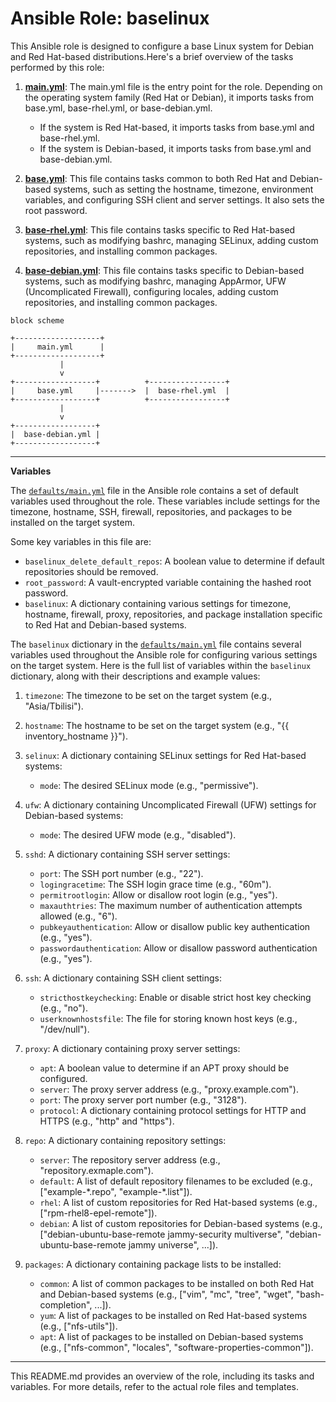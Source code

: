 # Ansible Role: baselinux

This Ansible role is designed to configure a base Linux system for Debian and Red Hat-based distributions.Here's a brief overview of the tasks performed by this role:

1. [**main.yml**](tasks/main.yml): The main.yml file is the entry point for the role. Depending on the operating system family (Red Hat or Debian), it imports tasks from base.yml, base-rhel.yml, or base-debian.yml.
    - If the system is Red Hat-based, it imports tasks from base.yml and base-rhel.yml.
    - If the system is Debian-based, it imports tasks from base.yml and base-debian.yml.

2. [**base.yml**](tasks/base.yml): This file contains tasks common to both Red Hat and Debian-based systems, such as setting the hostname, timezone, environment variables, and configuring SSH client and server settings. It also sets the root password.

3. [**base-rhel.yml**](tasks/base-rhel.yml): This file contains tasks specific to Red Hat-based systems, such as modifying bashrc, managing SELinux, adding custom repositories, and installing common packages.

4. [**base-debian.yml**](tasks/base-debian.yml):  This file contains tasks specific to Debian-based systems, such as modifying bashrc, managing AppArmor, UFW (Uncomplicated Firewall), configuring locales, adding custom repositories, and installing common packages.

`block scheme`

```
+-------------------+
|     main.yml      |
+-------------------+
           |
           v
+------------------+          +-----------------+
|     base.yml     |------->  |  base-rhel.yml  |
+------------------+          +-----------------+
           |
           v
+------------------+
|  base-debian.yml |
+------------------+
```

---
**Variables**

The [`defaults/main.yml`](defaults/main.yml) file in the Ansible role contains a set of default variables used throughout the role. These variables include settings for the timezone, hostname, SSH, firewall, repositories, and packages to be installed on the target system.

Some key variables in this file are:

- `baselinux_delete_default_repos`: A boolean value to determine if default repositories should be removed.
- `root_password`: A vault-encrypted variable containing the hashed root password.
- `baselinux`: A dictionary containing various settings for timezone, hostname, firewall, proxy, repositories, and package installation specific to Red Hat and Debian-based systems.

The `baselinux` dictionary in the [`defaults/main.yml`](defaults/main.yml) file contains several variables used throughout the Ansible role for configuring various settings on the target system. Here is the full list of variables within the `baselinux` dictionary, along with their descriptions and example values:

1. `timezone`: The timezone to be set on the target system (e.g., "Asia/Tbilisi").

2. `hostname`: The hostname to be set on the target system (e.g., "{{ inventory_hostname }}").

3. `selinux`: A dictionary containing SELinux settings for Red Hat-based systems:
   - `mode`: The desired SELinux mode (e.g., "permissive").

4. `ufw`: A dictionary containing Uncomplicated Firewall (UFW) settings for Debian-based systems:
   - `mode`: The desired UFW mode (e.g., "disabled").

5. `sshd`: A dictionary containing SSH server settings:
   - `port`: The SSH port number (e.g., "22").
   - `logingracetime`: The SSH login grace time (e.g., "60m").
   - `permitrootlogin`: Allow or disallow root login (e.g., "yes").
   - `maxauthtries`: The maximum number of authentication attempts allowed (e.g., "6").
   - `pubkeyauthentication`: Allow or disallow public key authentication (e.g., "yes").
   - `passwordauthentication`: Allow or disallow password authentication (e.g., "yes").

6. `ssh`: A dictionary containing SSH client settings:
   - `stricthostkeychecking`: Enable or disable strict host key checking (e.g., "no").
   - `userknownhostsfile`: The file for storing known host keys (e.g., "/dev/null").

7. `proxy`: A dictionary containing proxy server settings:
   - `apt`:  A boolean value to determine if an APT proxy should be configured.
   - `server`: The proxy server address (e.g., "proxy.example.com").
   - `port`: The proxy server port number (e.g., "3128").
   - `protocol`: A dictionary containing protocol settings for HTTP and HTTPS (e.g., "http" and "https").

8. `repo`: A dictionary containing repository settings:
   - `server`: The repository server address (e.g., "repository.exmaple.com").
   - `default`: A list of default repository filenames to be excluded (e.g., ["example-&#42;.repo", "example-&#42;.list"]).
   - `rhel`: A list of custom repositories for Red Hat-based systems (e.g., ["rpm-rhel8-epel-remote"]).
   - `debian`: A list of custom repositories for Debian-based systems (e.g., ["debian-ubuntu-base-remote jammy-security multiverse", "debian-ubuntu-base-remote jammy universe", ...]).

9. `packages`: A dictionary containing package lists to be installed:
      - `common`: A list of common packages to be installed on both Red Hat and Debian-based systems (e.g., ["vim", "mc", "tree", "wget", "bash-completion", ...]).
      - `yum`: A list of packages to be installed on Red Hat-based systems (e.g., ["nfs-utils"]).
      - `apt`: A list of packages to be installed on Debian-based systems (e.g., ["nfs-common", "locales", "software-properties-common"]).

---
This README.md provides an overview of the role, including its tasks and variables. For more details, refer to the actual role files and templates.
